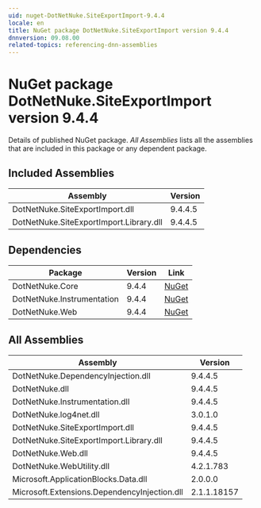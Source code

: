 ```yaml
---
uid: nuget-DotNetNuke.SiteExportImport-9.4.4
locale: en
title: NuGet package DotNetNuke.SiteExportImport version 9.4.4
dnnversion: 09.08.00
related-topics: referencing-dnn-assemblies
---
```


# NuGet package DotNetNuke.SiteExportImport version 9.4.4
Details of published NuGet package.
*All Assemblies* lists all the assemblies that are included in this package or any dependent package.

## Included Assemblies

|Assembly|Version|
|---|---|
|DotNetNuke.SiteExportImport.dll|9.4.4.5|
|DotNetNuke.SiteExportImport.Library.dll|9.4.4.5|

## Dependencies

|Package|Version|Link|
|---|---|---|
|DotNetNuke.Core|9.4.4|[NuGet](https://www.nuget.org/packages/DotNetNuke.Core/9.4.4)|
|DotNetNuke.Instrumentation|9.4.4|[NuGet](https://www.nuget.org/packages/DotNetNuke.Instrumentation/9.4.4)|
|DotNetNuke.Web|9.4.4|[NuGet](https://www.nuget.org/packages/DotNetNuke.Web/9.4.4)|

## All Assemblies

|Assembly|Version|
|---|---|
|DotNetNuke.DependencyInjection.dll|9.4.4.5|
|DotNetNuke.dll|9.4.4.5|
|DotNetNuke.Instrumentation.dll|9.4.4.5|
|DotNetNuke.log4net.dll|3.0.1.0|
|DotNetNuke.SiteExportImport.dll|9.4.4.5|
|DotNetNuke.SiteExportImport.Library.dll|9.4.4.5|
|DotNetNuke.Web.dll|9.4.4.5|
|DotNetNuke.WebUtility.dll|4.2.1.783|
|Microsoft.ApplicationBlocks.Data.dll|2.0.0.0|
|Microsoft.Extensions.DependencyInjection.dll|2.1.1.18157|

